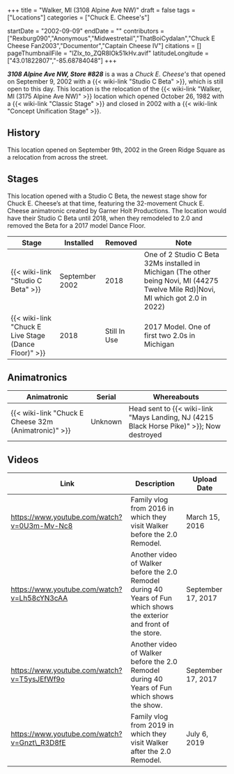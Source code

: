 +++
title = "Walker, MI (3108 Alpine Ave NW)"
draft = false
tags = ["Locations"]
categories = ["Chuck E. Cheese's"]


startDate = "2002-09-09"
endDate = ""
contributors = ["Rexburg090","Anonymous","Midwestretail","ThatBoiCydalan","Chuck E Cheese Fan2003","Documentor","Captain Cheese IV"]
citations = []
pageThumbnailFile = "lZIx_to_ZQR8IOk51kHv.avif"
latitudeLongitude = ["43.01822807","-85.68784048"]
+++

***3108 Alpine Ave NW, Store #828*** is a was a *Chuck E. Cheese's* that opened on September 9, 2002 with a {{< wiki-link "Studio C Beta" >}}, which is still open to this day. This location is the relocation of the {{< wiki-link "Walker, MI (3175 Alpine Ave NW)" >}} location which opened October 26, 1982 with a {{< wiki-link "Classic Stage" >}} and closed in 2002 with a {{< wiki-link "Concept Unification Stage" >}}.

## History

This location opened on September 9th, 2002 in the Green Ridge Square as a relocation from across the street.

## Stages

This location opened with a Studio C Beta, the newest stage show for Chuck E. Cheese’s at that time, featuring the 32-movement Chuck E. Cheese animatronic created by Garner Holt Productions. The location would have their Studio C Beta until 2018, when they remodeled to 2.0 and removed the Beta for a 2017 model Dance Floor.

| Stage                                                      | Installed      | Removed      | Note                                                                                                                                |
|------------------------------------------------------------|----------------|--------------|-------------------------------------------------------------------------------------------------------------------------------------|
| {{< wiki-link "Studio C Beta" >}}                    | September 2002 | 2018         | One of 2 Studio C Beta 32Ms installed in Michigan (The other being Novi, MI (44275 Twelve Mile Rd)\|Novi, MI which got 2.0 in 2022) |
| {{< wiki-link "Chuck E Live Stage (Dance Floor)" >}} | 2018           | Still In Use | 2017 Model. One of first two 2.0s in Michigan                                                                                       |

## Animatronics

| Animatronic                                                | Serial  | Whereabouts                                                                                    |
|------------------------------------------------------------|---------|------------------------------------------------------------------------------------------------|
| {{< wiki-link "Chuck E Cheese 32m (Animatronic)" >}} | Unknown | Head sent to {{< wiki-link "Mays Landing, NJ (4215 Black Horse Pike)" >}}; Now destroyed |

## Videos

| Link                                         | Description                                                                                                            | Upload Date        |
|----------------------------------------------|------------------------------------------------------------------------------------------------------------------------|--------------------|
| https://www.youtube.com/watch?v=0U3m-Mv-Nc8  | Family vlog from 2016 in which they visit Walker before the 2.0 Remodel.                                               | March 15, 2016     |
| https://www.youtube.com/watch?v=Lh58cYN3cAA  | Another video of Walker before the 2.0 Remodel during 40 Years of Fun which shows the exterior and front of the store. | September 17, 2017 |
| https://www.youtube.com/watch?v=T5ysJEfWf9o  | Another video of Walker before the 2.0 Remodel during 40 Years of Fun which shows the show.                            | September 17, 2017 |
| https://www.youtube.com/watch?v=Gnzt\_R3D8fE | Family vlog from 2019 in which they visit Walker after the 2.0 Remodel.                                                | July 6, 2019       |